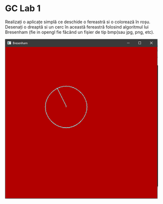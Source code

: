 # GC Lab 1

Realizați o aplicațe simplă ce deschide o fereastră si o colorează în roșu. Desenați o dreaptă si un cerc în această fereastră folosind algoritmul lui Bresenham (fie in opengl fie făcând un fișier de tip bmp(sau jpg, png, etc).

<p align="center"><img src="res/Capture.png"/></p>